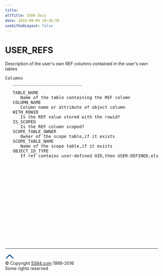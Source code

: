 ```yaml
---
title:
altTitle: SS64 Docs
date: 2016-09-04 19:26:55
useGithubLayout: false
---
```

<!-- #BeginLibraryItem "/Library/head_orad.lbi" --><!-- #EndLibraryItem --><h1>USER_REFS </h1><p> Description of the user's own REF columns contained in the user's own tables </p> 
 
<pre>Columns
   ___________________________
 
   TABLE_NAME
      Name of the table containing the REF column
   COLUMN_NAME
      Column name or attribute of object column
   WITH_ROWID
      Is the REF value stored with the rowid?
   IS_SCOPED
      Is the REF column scoped?
   SCOPE_TABLE_OWNER
      Owner of the scope table,if it exists
   SCOPE_TABLE_NAME
      Name of the scope table,if it exists
   OBJECT_ID_TYPE
      If ref contains user-defined OID,then USER-DEFINED,else if it contains system generated OID,then SYSTEM GENERATED

</pre><!-- #BeginLibraryItem "/Library/foot_orad.lbi" --><p>
<!-- oracle-footer -->
<ins class="adsbygoogle" style="display:inline-block;width:300px;height:250px" data-ad-client="ca-pub-6140977852749469" data-ad-slot="4275490898"></ins>
<script>
(adsbygoogle = window.adsbygoogle || []).push({});
</script></p>
<hr>
<div id="bl" class="footer"><a href="USER_REFS.html#"><img src="../images/top.png" width="30" height="22" alt="Back to the Top"></a></div>
<div id="br" class="footer, tagline">© Copyright <a href="http://ss64.com/">SS64.com</a> 1999-2016<br>
Some rights reserved</div>
<!-- #EndLibraryItem -->

